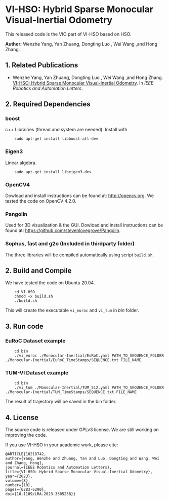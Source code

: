 # VI-HSO: Hybrid Sparse Monocular Visual-Inertial Odometry

This released code is the VIO part of VI-HSO based on HSO.

**Author:** Wenzhe Yang, Yan Zhuang, Dongting Luo , Wei Wang ,and Hong Zhang.

## 1. Related Publications

* Wenzhe Yang, Yan Zhuang, Dongting Luo , Wei Wang ,and Hong Zhang. [VI-HSO: Hybrid Sparse Monocular Visual-Inertial Odometry](https://ieeexplore.ieee.org/document/10218742). In *IEEE Robotics and Automation Letters*.

## 2. Required Dependencies

### boost

c++ Librairies (thread and system are needed). Install with

```
	sudo apt-get install libboost-all-dev
```

### Eigen3

Linear algebra.

```
	sudo apt-get install libeigen3-dev
```

### OpenCV4

Dowload and install instructions can be found at: http://opencv.org. We tested the code on OpenCV 4.2.0.

### Pangolin

Used for 3D visualization & the GUI.
Dowload and install instructions can be found at: https://github.com/stevenlovegrove/Pangolin.

### Sophus, fast and g2o (Included in thirdparty folder)

The three libraries will be compiled automatically using script `build.sh`.

## 2. Build and Compile

We have tested the code on Ubuntu 20.04.

```
	cd VI-HSO
	chmod +x build.sh
	./build.sh
```

This will create the executable `vi_euroc` and `vi_tum` in *bin* folder.

## 3. Run code

### EuRoC Dataset example

```
	cd bin
	./vi_euroc ./Monocular-Inertial/EuRoC.yaml PATH_TO_SEQUENCE_FOLDER ./Monocular-Inertial/EuRoC_TimeStamps/SEQUENCE.txt FILE_NAME
```

### TUM-VI Dataset example

```
	cd bin
	./vi_tum ./Monocular-Inertial/TUM_512.yaml PATH_TO_SEQUENCE_FOLDER ./Monocular-Inertial/TUM_TimeStamps/SEQUENCE.txt FILE_NAME
```

The result of trajectory will be saved in the bin folder.

## 4. License

The source code is released under GPLv3 license. We are still working on improving the code.

If you use VI-HSO in your academic work, please cite:

	@ARTICLE{10218742,
	author={Yang, Wenzhe and Zhuang, Yan and Luo, Dongting and Wang, Wei and Zhang, Hong},
	journal={IEEE Robotics and Automation Letters}, 
	title={VI-HSO: Hybrid Sparse Monocular Visual-Inertial Odometry}, 
	year={2023},
	volume={8},
	number={10},
	pages={6283-6290},
	doi={10.1109/LRA.2023.3305238}}


